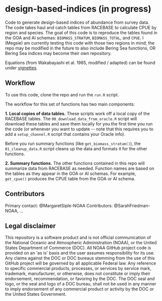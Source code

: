 # design-based-indices (in progress)

Code to generate design-based indices of abundance from survey data. The code takes haul and catch tables from RACEBASE to calculate CPUE by region and species. The goal of this code is to reproduce the tables found in the GOA and AI schemas: `BIOMASS_STRATUM`, `BIOMASS_TOTAL`, and `CPUE`. I (Megsie) am currently testing this code with those two regions in mind; the repo may be modified in the future to also include Bering Sea functions, OR Bering Sea indices may become their own repository.

Equations (from Wakabayashi et al. 1985, modified / adapted) can be found under [vignettes](https://github.com/afsc-gap-products/design-based-indices/tree/master/vignettes).

## Workflow

To use this code, clone the repo and run the `run.R` script. 

The workflow for this set of functions has two main components:

**1. Local copies of data tables.** These scripts work off a local copy of the RACEBASE tables. The `00_download_data_from_oracle.R` script will download these tables and save them locally for you the first time you run the code (or whenever you want to update -- note that this requires you to add a `setup_channel.R` script that contains your Oracle info). 

Before you run summary functions (like `get_biomass_stratum()`), the `01_cleanup_data.R` script cleans up the data and formats it for the other functions.

**2. Summary functions.** The other functions contained in this repo will summarize data from RACEBASE as needed. Function names are based on the tables as they appear in the GOA or AI schemas. For example, `get_cpue()` produces the CPUE table from the GOA or AI schema.

## Contributors

Primary contact: @MargaretSiple-NOAA
Contributors: @SarahFriedman-NOAA, ...

## Legal disclaimer
This repository is a software product and is not official communication of the National Oceanic and Atmospheric Administration (NOAA), or the United States Department of Commerce (DOC). All NOAA GitHub project code is provided on an 'as is' basis and the user assumes responsibility for its use. Any claims against the DOC or DOC bureaus stemming from the use of this GitHub project will be governed by all applicable Federal law. Any reference to specific commercial products, processes, or services by service mark, trademark, manufacturer, or otherwise, does not constitute or imply their endorsement, recommendation, or favoring by the DOC. The DOC seal and logo, or the seal and logo of a DOC bureau, shall not be used in any manner to imply endorsement of any commercial product or activity by the DOC or the United States Government.

